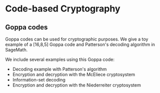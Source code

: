 # Code-based Cryptography
## Goppa codes
Goppa codes can be used for cryptographic purposes. We give a toy example of a [16,8,5] Goppa code and Patterson's decoding algorithm in SageMath.


We include several examples using this Goppa code:


- Decoding example with Patterson's algorithm
- Encryption and decryption with the McEliece cryptosystem
- Information-set decoding
- Encryption and decryption with the Niederreiter cryptosystem
 
